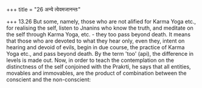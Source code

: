 +++
title = "26 अन्ये त्वेवमजानन्तः"

+++
13.26 But some, namely, those who are not alified for Karma Yoga etc.,
for realising the self, listen to Jnanins who know the truth, and
meditate on the self through Karma Yoga, etc. - they too pass beyond
death. It means that those who are devoted to what they hear only, even
they, intent on hearing and devoid of evils, begin in due course, the
practice of Karma Yoga etc., and pass beyond death. By the term 'too'
(api), the difference in levels is made out. Now, in order to teach the
contemplation on the distinctness of the self conjoined with the
Prakrti, he says that all entities, movables and immovables, are the
product of combination between the conscient and the non-conscient:
